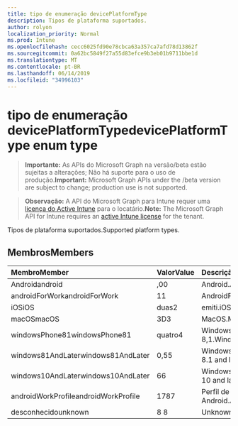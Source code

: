 ```yaml
---
title: tipo de enumeração devicePlatformType
description: Tipos de plataforma suportados.
author: rolyon
localization_priority: Normal
ms.prod: Intune
ms.openlocfilehash: cecc6025fd90e78cbca63a357ca7afd78d13862f
ms.sourcegitcommit: 0a62bc5849f27a55d83efce9b3eb01b9711bbe1d
ms.translationtype: MT
ms.contentlocale: pt-BR
ms.lasthandoff: 06/14/2019
ms.locfileid: "34996103"
---
```

# <a name="deviceplatformtype-enum-type"></a><span data-ttu-id="f597e-103">tipo de enumeração devicePlatformType</span><span class="sxs-lookup"><span data-stu-id="f597e-103">devicePlatformType enum type</span></span>

> <span data-ttu-id="f597e-104">**Importante:** As APIs do Microsoft Graph na versão/beta estão sujeitas a alterações; Não há suporte para o uso de produção.</span><span class="sxs-lookup"><span data-stu-id="f597e-104">**Important:** Microsoft Graph APIs under the /beta version are subject to change; production use is not supported.</span></span>

> <span data-ttu-id="f597e-105">**Observação:** A API do Microsoft Graph para Intune requer uma [licença do Active Intune](https://go.microsoft.com/fwlink/?linkid=839381) para o locatário.</span><span class="sxs-lookup"><span data-stu-id="f597e-105">**Note:** The Microsoft Graph API for Intune requires an [active Intune license](https://go.microsoft.com/fwlink/?linkid=839381) for the tenant.</span></span>

<span data-ttu-id="f597e-106">Tipos de plataforma suportados.</span><span class="sxs-lookup"><span data-stu-id="f597e-106">Supported platform types.</span></span>

## <a name="members"></a><span data-ttu-id="f597e-107">Membros</span><span class="sxs-lookup"><span data-stu-id="f597e-107">Members</span></span>
|<span data-ttu-id="f597e-108">Membro</span><span class="sxs-lookup"><span data-stu-id="f597e-108">Member</span></span>|<span data-ttu-id="f597e-109">Valor</span><span class="sxs-lookup"><span data-stu-id="f597e-109">Value</span></span>|<span data-ttu-id="f597e-110">Descrição</span><span class="sxs-lookup"><span data-stu-id="f597e-110">Description</span></span>|
|:---|:---|:---|
|<span data-ttu-id="f597e-111">Android</span><span class="sxs-lookup"><span data-stu-id="f597e-111">android</span></span>|<span data-ttu-id="f597e-112">,0</span><span class="sxs-lookup"><span data-stu-id="f597e-112">0</span></span>|<span data-ttu-id="f597e-113">Android.</span><span class="sxs-lookup"><span data-stu-id="f597e-113">Android.</span></span>|
|<span data-ttu-id="f597e-114">androidForWork</span><span class="sxs-lookup"><span data-stu-id="f597e-114">androidForWork</span></span>|<span data-ttu-id="f597e-115">1</span><span class="sxs-lookup"><span data-stu-id="f597e-115">1</span></span>|<span data-ttu-id="f597e-116">AndroidForWork.</span><span class="sxs-lookup"><span data-stu-id="f597e-116">AndroidForWork.</span></span>|
|<span data-ttu-id="f597e-117">iOS</span><span class="sxs-lookup"><span data-stu-id="f597e-117">iOS</span></span>|<span data-ttu-id="f597e-118">duas</span><span class="sxs-lookup"><span data-stu-id="f597e-118">2</span></span>|<span data-ttu-id="f597e-119">emiti.</span><span class="sxs-lookup"><span data-stu-id="f597e-119">iOS.</span></span>|
|<span data-ttu-id="f597e-120">macOS</span><span class="sxs-lookup"><span data-stu-id="f597e-120">macOS</span></span>|<span data-ttu-id="f597e-121">3D</span><span class="sxs-lookup"><span data-stu-id="f597e-121">3</span></span>|<span data-ttu-id="f597e-122">MacOS.</span><span class="sxs-lookup"><span data-stu-id="f597e-122">MacOS.</span></span>|
|<span data-ttu-id="f597e-123">windowsPhone81</span><span class="sxs-lookup"><span data-stu-id="f597e-123">windowsPhone81</span></span>|<span data-ttu-id="f597e-124">quatro</span><span class="sxs-lookup"><span data-stu-id="f597e-124">4</span></span>|<span data-ttu-id="f597e-125">Windowsphonee 8,1.</span><span class="sxs-lookup"><span data-stu-id="f597e-125">WindowsPhone 8.1.</span></span>|
|<span data-ttu-id="f597e-126">windows81AndLater</span><span class="sxs-lookup"><span data-stu-id="f597e-126">windows81AndLater</span></span>|<span data-ttu-id="f597e-127">0,5</span><span class="sxs-lookup"><span data-stu-id="f597e-127">5</span></span>|<span data-ttu-id="f597e-128">Windows 8,1 e posterior</span><span class="sxs-lookup"><span data-stu-id="f597e-128">Windows 8.1 and later</span></span>|
|<span data-ttu-id="f597e-129">windows10AndLater</span><span class="sxs-lookup"><span data-stu-id="f597e-129">windows10AndLater</span></span>|<span data-ttu-id="f597e-130">6</span><span class="sxs-lookup"><span data-stu-id="f597e-130">6</span></span>|<span data-ttu-id="f597e-131">Windows 10 e posterior.</span><span class="sxs-lookup"><span data-stu-id="f597e-131">Windows 10 and later.</span></span>|
|<span data-ttu-id="f597e-132">androidWorkProfile</span><span class="sxs-lookup"><span data-stu-id="f597e-132">androidWorkProfile</span></span>|<span data-ttu-id="f597e-133">178</span><span class="sxs-lookup"><span data-stu-id="f597e-133">7</span></span>|<span data-ttu-id="f597e-134">Perfil de trabalho do Android.</span><span class="sxs-lookup"><span data-stu-id="f597e-134">Android Work Profile.</span></span>|
|<span data-ttu-id="f597e-135">desconhecido</span><span class="sxs-lookup"><span data-stu-id="f597e-135">unknown</span></span>|<span data-ttu-id="f597e-136">8 </span><span class="sxs-lookup"><span data-stu-id="f597e-136">8</span></span>|<span data-ttu-id="f597e-137">Unknown.</span><span class="sxs-lookup"><span data-stu-id="f597e-137">Unknown.</span></span>|





